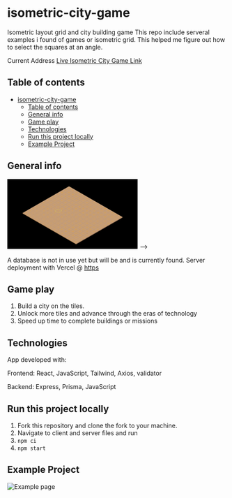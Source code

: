 # isometric-city-game

Isometric layout grid and city building game 
This repo include serveral examples i found of games or isometric grid.
This helped me figure out how to select the squares at an angle.

Current Address [Live Isometric City Game Link](https://rococo-kleicha-53fa88.netlify.app/)

## Table of contents

- [isometric-city-game](#isometric-city-game)
  - [Table of contents](#table-of-contents)
  - [General info](#general-info)
  - [Game play](#game-play)
  - [Technologies](#technologies)
  - [Run this project locally](#run-this-project-locally)
  - [Example Project](#example-project)


## General info

<!-- <!-- <img src='./assets/images/bioclickerMd.png' alt='login page' style='width: 300px; height: 200px;' /> -->
<img src='./assets/images/tile-grid.png' alt='Tile grid' style='width: 300px; height: 160px;' /> -->

A database is not in use yet but will be and is currently found.
Server deployment with Vercel @ [https](https://webdesignsbytom-app.vercel.app/)

## Game play

1. Build a city on the tiles.
2. Unlock more tiles and advance through the eras of technology
3. Speed up time to complete buildings or missions

## Technologies

App developed with:

Frontend: React, JavaScript, Tailwind, Axios, validator

Backend: Express, Prisma, JavaScript

## Run this project locally

1. Fork this repository and clone the fork to your machine.
2. Navigate to client and server files and run
3. `npm ci`
4. `npm start`

## Example Project

<img src='./assets/images/example1.png' alt='Example page' style='width: 300px; height: 160px;' />
